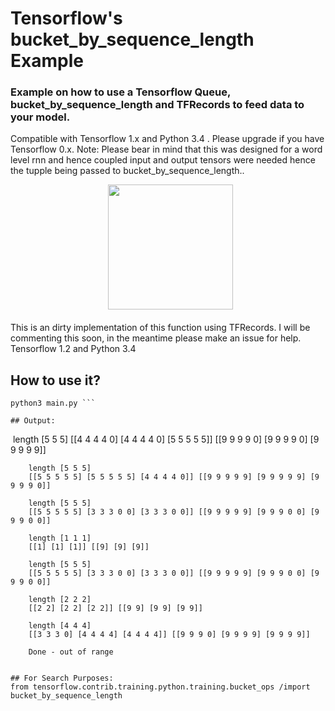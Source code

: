 # Tensorflow's bucket_by_sequence_length Example

### Example on how to use a Tensorflow Queue, bucket_by_sequence_length and TFRecords to feed data to your model.

Compatible with Tensorflow 1.x and Python 3.4 . Please upgrade if you have Tensorflow 0.x.
Note: Please bear in mind that this was designed for a word level rnn and hence coupled input and output tensors were needed hence the tupple being passed to bucket_by_sequence_length..

<div align="center">  <img src="https://www.tensorflow.org/images/tf_logo_transp.png" width="200"><br><br></div>This is an dirty implementation of this function using TFRecords. I will be commenting this soon, in the meantime please make an issue for help.
Tensorflow 1.2 and Python 3.4

## How to use it?

```git clone git@github.com:/francotheengineer/Bucket_by_sequence_length.git 
python3 main.py ```

## Output: 

 ```
  length [5 5 5]
		[[4 4 4 4 0] [4 4 4 4 0] [5 5 5 5 5]] [[9 9 9 9 0] [9 9 9 9 0] [9 9 9 9 9]]
		
		length [5 5 5]
		[[5 5 5 5 5] [5 5 5 5 5] [4 4 4 4 0]] [[9 9 9 9 9] [9 9 9 9 9] [9 9 9 9 0]]
		
		length [5 5 5]
		[[5 5 5 5 5] [3 3 3 0 0] [3 3 3 0 0]] [[9 9 9 9 9] [9 9 9 0 0] [9 9 9 0 0]]
		
		length [1 1 1]
		[[1] [1] [1]] [[9] [9] [9]]
		
		length [5 5 5]
		[[5 5 5 5 5] [3 3 3 0 0] [3 3 3 0 0]] [[9 9 9 9 9] [9 9 9 0 0] [9 9 9 0 0]]
		
		length [2 2 2]
		[[2 2] [2 2] [2 2]] [[9 9] [9 9] [9 9]]
		
		length [4 4 4]
		[[3 3 3 0] [4 4 4 4] [4 4 4 4]] [[9 9 9 0] [9 9 9 9] [9 9 9 9]]
		
		Done - out of range
 ```
 
## For Search Purposes:
from tensorflow.contrib.training.python.training.bucket_ops /import bucket_by_sequence_length
